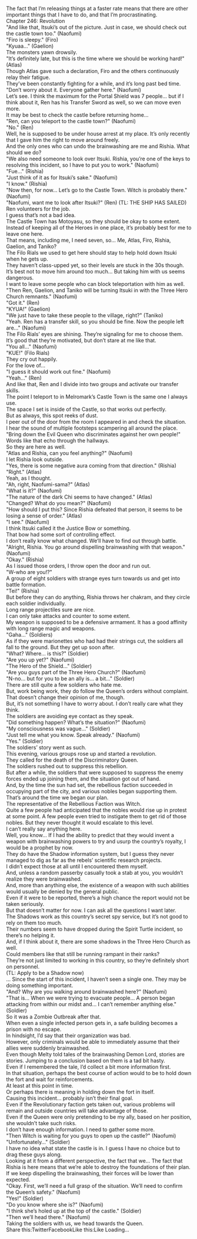 <br/>
The fact that I’m releasing things at a faster rate means that there are other important things that I have to do, and that I’m procrastinating.<br/>
Chapter 246: Revolution<br/>
"And like that, Itsuki’s out of the picture. Just in case, we should check out the castle town too." (Naofumi)<br/>
"Firo is sleepy." (Firo)<br/>
"Kyuaa…" (Gaelion)<br/>
The monsters yawn drowsily.<br/>
"It’s definitely late, but this is the time where we should be working hard!" (Atlas)<br/>
Though Atlas gave such a declaration, Firo and the others continuously relay their fatigue.<br/>
They’ve been constantly fighting for a while, and it’s long past bed time.<br/>
"Don’t worry about it. Everyone gather here." (Naofumi)<br/>
Let’s see. I think the maximum for the Portal Shield was 7 people… but if I think about it, Ren has his Transfer Sword as well, so we can move even more.<br/>
It may be best to check the castle before returning home…<br/>
"Ren, can you teleport to the castle town?" (Naofumi)<br/>
"No." (Ren)<br/>
Well, he is supposed to be under house arrest at my place. It’s only recently that I gave him the right to move around freely.<br/>
And the only ones who can undo the brainwashing are me and Rishia. What should we do?<br/>
"We also need someone to look over Itsuki. Rishia, you’re one of the keys to resolving this incident, so I have to put you to work." (Naofumi)<br/>
"Fue…" (Rishia)<br/>
"Just think of it as for Itsuki’s sake." (Naofumi)<br/>
"I know." (Rishia)<br/>
"Now then, for now… Let’s go to the Castle Town. Witch is probably there." (Naofumi)<br/>
"Naofumi, want me to look after Itsuki?" (Ren) (TL: THE SHIP HAS SAILED)<br/>
Ren volunteers for the job.<br/>
I guess that’s not a bad idea.<br/>
The Castle Town has Motoyasu, so they should be okay to some extent.<br/>
Instead of keeping all of the Heroes in one place, it’s probably best for me to leave one here.<br/>
That means, including me, I need seven, so… Me, Atlas, Firo, Rishia, Gaelion, and Taniko?<br/>
The Filo Rials we used to get here should stay to help hold down Itsuki when he gets up.<br/>
They haven’t class-upped yet, so their levels are stuck in the 30s though.<br/>
It’s best not to move him around too much… But taking him with us seems dangerous.<br/>
I want to leave some people who can block teleportation with him as well.<br/>
"Then Ren, Gaelion, and Taniko will be turning Itsuki in with the Three Hero Church remnants." (Naofumi)<br/>
"Got it." (Ren)<br/>
"KYUA!" (Gaelion)<br/>
"We just have to take these people to the village, right?" (Taniko)<br/>
"Yeah. Ren has a transfer skill, so you should be fine. Now the people left are…" (Naofumi)<br/>
The Filo Rials’ eyes are shining. They’re signaling for me to choose them.<br/>
It’s good that they’re motivated, but don’t stare at me like that.<br/>
"You all…" (Naofumi)<br/>
"KUE!" (Filo Rials)<br/>
They cry out happily.<br/>
For the love of…<br/>
"I guess it should work out fine." (Naofumi)<br/>
"Yeah…" (Ren)<br/>
And like that, Ren and I divide into two groups and activate our transfer skills.<br/>
The point I teleport to in Melromark’s Castle Town is the same one I always use.<br/>
The space I set is inside of the Castle, so that works out perfectly.<br/>
But as always, this spot reeks of dust.<br/>
I peer out of the door from the room I appeared in and check the situation.<br/>
I hear the sound of multiple footsteps scampering all around the place.<br/>
"Bring down the Evil Queen who discriminates against her own people!"<br/>
Words like that echo through the hallways.<br/>
So they are here as well.<br/>
"Atlas and Rishia, can you feel anything?" (Naofumi)<br/>
I let Rishia look outside.<br/>
"Yes, there is some negative aura coming from that direction." (Rishia)<br/>
"Right." (Atlas)<br/>
Yeah, as I thought.<br/>
"Ah, right, Naofumi-sama?" (Atlas)<br/>
"What is it?" (Naofumi)<br/>
"The nature of the dark Chi seems to have changed." (Atlas)<br/>
"Changed? What do you mean?" (Naofumi)<br/>
"How should I put this? Since Rishia defeated that person, it seems to be losing a sense of order." (Atlas)<br/>
"I see." (Naofumi)<br/>
I think Itsuki called it the Justice Bow or something.<br/>
That bow had some sort of controlling effect.<br/>
I don’t really know what changed. We’ll have to find out through battle.<br/>
"Alright, Rishia. You go around dispelling brainwashing with that weapon." (Naofumi)<br/>
"Okay." (Rishia)<br/>
As I issued those orders, I throw open the door and run out.<br/>
"W-who are you!?"<br/>
A group of eight soldiers with strange eyes turn towards us and get into battle formation.<br/>
"Tei!" (Rishia)<br/>
But before they can do anything, Rishia throws her chakram, and they circle each soldier individually.<br/>
Long range projectiles sure are nice.<br/>
I can only take attacks and counter to some extent.<br/>
My weapon is supposed to be a defensive armament. It has a good affinity with long range magic and weapons.<br/>
"Gaha…" (Soldiers)<br/>
As if they were marionettes who had had their strings cut, the soldiers all fall to the ground. But they get up soon after.<br/>
"What? Where… is this?" (Soldier)<br/>
"Are you up yet?" (Naofumi)<br/>
"The Hero of the Shield…" (Soldier)<br/>
"Are you guys part of the Three Hero Church?" (Naofumi)<br/>
"N-no… but for you to be an ally is… a bit…" (Soldier)<br/>
There are still quite a few soldiers who hate me.<br/>
But, work being work, they do follow the Queen’s orders without complaint. That doesn’t change their opinion of me, though.<br/>
But, it’s not something I have to worry about. I don’t really care what they think.<br/>
The soldiers are avoiding eye contact as they speak.<br/>
"Did something happen? What’s the situation?" (Naofumi)<br/>
"My consciousness was vague…" (Soldier)<br/>
"Just tell me what you know. Speak already." (Naofumi)<br/>
"Yes." (Soldier)<br/>
The soldiers’ story went as such.<br/>
This evening, various groups rose up and started a revolution.<br/>
They called for the death of the Discriminatory Queen.<br/>
The soldiers rushed out to suppress this rebellion.<br/>
But after a while, the soldiers that were supposed to suppress the enemy forces ended up joining them, and the situation got out of hand.<br/>
And, by the time the sun had set, the rebellious faction succeeded in occupying part of the city, and various nobles began supporting them.<br/>
That’s around the time we began our plan.<br/>
The representative of the Rebellious Faction was Witch.<br/>
Quite a few people had anticipated that the nobles would rise up in protest at some point. A few people even tried to instigate them to get rid of those nobles. But they never thought it would escalate to this level.<br/>
I can’t really say anything here.<br/>
Well, you know… If I had the ability to predict that they would invent a weapon with brainwashing powers to try and usurp the country’s royalty, I would be a prophet by now.<br/>
They do have the Shadow information system, but I guess they never managed to dig as far as the rebels’ scientific research projects.<br/>
I didn’t expect those at all until I encountered them myself.<br/>
And, unless a random passerby casually took a stab at you, you wouldn’t realize they were brainwashed.<br/>
And, more than anything else, the existence of a weapon with such abilities would usually be denied by the general public.<br/>
Even if it were to be reported, there’s a high chance the report would not be taken seriously.<br/>
But that doesn’t matter for now. I can ask all the questions I want later.<br/>
The Shadows work as this country’s secret spy service, but it’s not good to rely on them too much.<br/>
Their numbers seem to have dropped during the Spirit Turtle incident, so there’s no helping it.<br/>
And, if I think about it, there are some shadows in the Three Hero Church as well.<br/>
Could members like that still be running rampant in their ranks?<br/>
They’re not just limited to working in this country, so they’re definitely short on personnel.<br/>
(TL: Apply to be a Shadow now)<br/>
… Since the start of this incident, I haven’t seen a single one. They may be doing something important.<br/>
"And? Why are you walking around brainwashed here?" (Naofumi)<br/>
"That is… When we were trying to evacuate people… A person began attacking from within our midst and… I can’t remember anything else." (Soldier)<br/>
So it was a Zombie Outbreak after that.<br/>
When even a single infected person gets in, a safe building becomes a prison with no escape.<br/>
In hindsight, I’d say that their organization was bad.<br/>
However, only criminals would be able to immediately assume that their allies were suddenly brainwashed.<br/>
Even though Melty told tales of the brainwashing Demon Lord, stories are stories. Jumping to a conclusion based on them is a tad bit hasty.<br/>
Even if I remembered the tale, I’d collect a bit more information first.<br/>
In that situation, perhaps the best course of action would to be to hold down the fort and wait for reinforcements.<br/>
At least at this point in time.<br/>
Or perhaps there is meaning in holding down the fort in itself.<br/>
Causing this incident… probably isn’t their final goal.<br/>
Even if the Revolutionary faction gets taken out, various problems will remain and outside countries will take advantage of those.<br/>
Even if the Queen were only pretending to be my ally, based on her position, she wouldn’t take such risks.<br/>
I don’t have enough information. I need to gather some more.<br/>
"Then Witch is waiting for you guys to open up the castle?" (Naofumi)<br/>
"Unfortunately…" (Soldier)<br/>
I have no idea what state the castle is in. I guess I have no choice but to drag these guys along.<br/>
Looking at it from a different perspective, the fact that we… The fact that Rishia is here means that we’re able to destroy the foundations of their plan.<br/>
If we keep dispelling the brainwashing, their forces will be lower than expected.<br/>
"Okay. First, we’ll need a full grasp of the situation. We’ll need to confirm the Queen’s safety." (Naofumi)<br/>
"Yes!" (Soldier)<br/>
"Do you know where she is?" (Naofumi)<br/>
"I think she’s holed up at the top of the castle." (Soldier)<br/>
"Then we’ll head there." (Naofumi)<br/>
Taking the soldiers with us, we head towards the Queen.<br/>
Share this:TwitterFacebookLike this:Like Loading... <br/>
